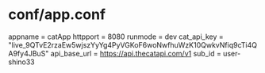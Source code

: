 # conf/app.conf
appname = catApp
httpport = 8080
runmode = dev
cat_api_key = "live_9QTvE2rzaEw5wjszYyYg4PyVGKoF6woNwfhuWzK10QwkvNfiq9cTi4QA9fy4JBuS"
api_base_url = https://api.thecatapi.com/v1
sub_id = user-shino33
